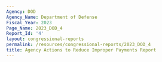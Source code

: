 ```yaml
---
Agency: DOD
Agency_Name: Department of Defense
Fiscal_Year: 2023
Page_Name: 2023_DOD_4
Report_Id: '4'
layout: congressional-reports
permalink: /resources/congressional-reports/2023_DOD_4
title: Agency Actions to Reduce Improper Payments Report
---
```

